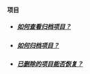 #### 项目

* ##### [如何查看归档项目？ ](https://worktile.com/club/baike/d99976c8ad8343ffa008d4cd6c347fb6)

* ##### [如何归档项目？](https://worktile.com/club/baike/d50a216af93e4b5394d9711ffce6389c) 

* ##### [已删除的项目能否恢复？](https://worktile.com/club/baike/f60582ffb70045768099b8634b7e541e) 